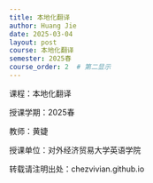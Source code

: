 ```yaml
---
title: 本地化翻译
author: Huang Jie
date: 2025-03-04
layout: post
course: 本地化翻译
semester: 2025春
course_order: 2  # 第二显示  
---
```


课程：本地化翻译

授课学期：2025春

教师：黄婕

授课单位：对外经济贸易大学英语学院

转载请注明出处：chezvivian.github.io


